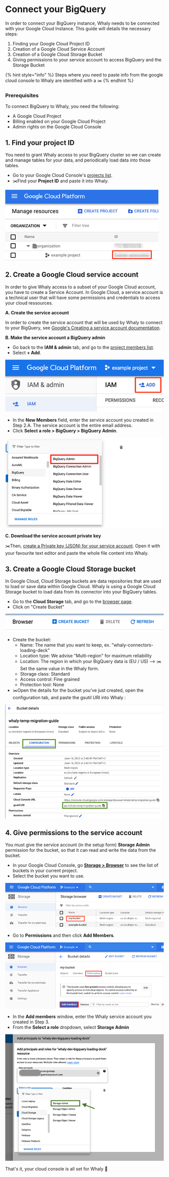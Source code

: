 # Connect your BigQuery

In order to connect your BigQuery instance, Whaly needs to be connected with your Google Cloud Instance. This guide will details the necessary steps:

1. Finding your Google Cloud Project ID
2. Creation of a Google Cloud Service Account
3. Creation of a Google Cloud Storage Bucket
4. Giving permissions to your service account to access BigQuery and the Storage Bucket

{% hint style="info" %}
Steps where you need to paste info from the google cloud console to Whaly are identified with a :scissors:
{% endhint %}

### Prerequisites <a href="#prerequisites" id="prerequisites"></a>

To connect BigQuery to Whaly, you need the following:

* A Google Cloud Project
* Billing enabled on your Google Cloud Project
* Admin rights on the Google Cloud Console

## 1. Find your project ID

You need to grant Whaly access to your BigQuery cluster so we can create and manage tables for your data, and periodically load data into those tables.

* Go to your Google Cloud Console's [projects list](https://console.cloud.google.com/cloud-resource-manager?pli=1).
* :scissors:Find your **Project ID** and paste it into Whaly.

![](<../../.gitbook/assets/image (228).png>)

## 2. Create a Google Cloud service account

In order to give Whaly access to a subset of your Google Cloud account, you have to create a Service Account. In Google Cloud, a service account is a technical user that will have some permissions and credentials to access your cloud ressources.

**A. Create the service account**

In order to create the service account that will be used by Whaly to connect to your BigQuery, see [Google's Creating a service account documentation](https://cloud.google.com/iam/docs/creating-managing-service-accounts#creating).

**B. Make the service account a BigQuery admin**

* Go back to the **IAM & admin** tab, and go to the [project members list](https://console.cloud.google.com/iam-admin/iam/project).
* Select **+ Add**.

![](<../../.gitbook/assets/image (229).png>)

* In the **New Members** field, enter the service account you created in Step 2.A. The service account is the entire email address.
* Click **Select a role > BigQuery > BigQuery Admin**.

![](<../../.gitbook/assets/Screenshot 2021-11-02 at 14.42.48.png>)

**C. Download the service account private key**

:scissors:Then, [create a Private key (JSON) for your service account](https://cloud.google.com/iam/docs/creating-managing-service-account-keys). Open it with your favourite text editor and paste the whole file content into Whaly.&#x20;

## 3. Create a Google Cloud Storage bucket

In Google Cloud, Cloud Storage buckets are data repositories that are used to load or save data within Google Cloud. Whaly is using a Google Cloud Storage bucket to load data from its connector into your BigQuery tables.

* Go to the **Cloud Storage** tab, and go to the [browser page](https://console.cloud.google.com/storage/browser).
* Click on "Create Bucket"

![](<../../.gitbook/assets/image (224).png>)

* Create the bucket:
  * Name: The name that you want to keep, ex. "whaly-connectors-loading-deck"
  * Location type: We advise "Multi-region" for maximum reliability
  * Location: The region in which your BigQuery data is (EU / US) --> :scissors:Set the same value in the Whaly form.&#x20;
  * Storage class: Standard
  * Access control: Fine grained
  * Protection tool: None
* :scissors:Open the details for the bucket you've just created, open the configuration tab, and paste the gsutil URI into Whaly :&#x20;

![](<../../.gitbook/assets/image (176).png>)

## 4. Give permissions to the service account

You must give the service account (in the setup form) **Storage Admin** permission for the bucket, so that it can read and write the data from the bucket.

* In your Google Cloud Console, go [**Storage > Browser**](https://console.cloud.google.com/storage/browser?\_ga=2.91914202.-115928388.1548358412) to see the list of buckets in your current project.
* Select the bucket you want to use.

![](<../../.gitbook/assets/image (191).png>)

* Go to **Permissions** and then click **Add Members**.

![](<../../.gitbook/assets/image (166).png>)

* In the **Add members** window, enter the Whaly service account you created in Step 3.
* From the **Select a role** dropdown, select **Storage Admin**

![](<../../.gitbook/assets/Screenshot 2021-12-21 at 13.55.06.png>)

That's it, your cloud console is all set for Whaly :tada:
